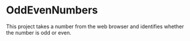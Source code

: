 # OddEvenNumbers
This project takes a number from the web browser and identifies whether the number is odd or even.

